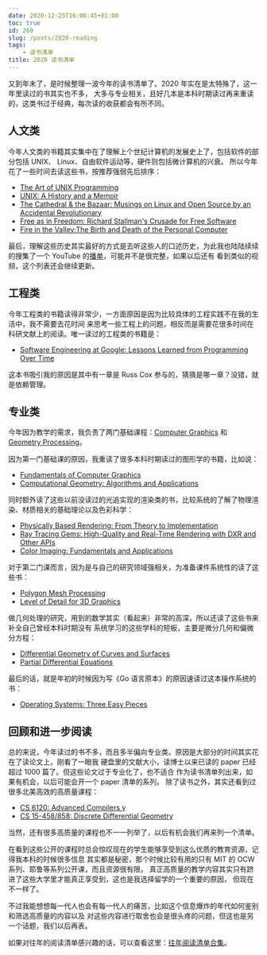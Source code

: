 ```yaml
---
date: 2020-12-25T16:06:45+01:00
toc: true
id: 269
slug: /posts/2020-reading
tags:
    - 读书清单
title: 2020 读书清单
---
```


又到年末了，是时候整理一波今年的读书清单了。2020 年实在是太特殊了，这一年里读过的书其实也不多，
大多与专业相关，且好几本是本科时期读过再来重读的，这类书过于经典，每次读的收获都会有所不同。

<!--more-->

## 人文类

今年人文类的书籍其实集中在了理解上个世纪计算机的发展史上了，包括软件的部分包括 UNIX、
Linux、自由软件运动等，硬件则包括微计算机的兴衰。
所以今年花了一些时间去读这些书，按推荐强弱先后排序：

- [The Art of UNIX Programming](https://book.douban.com/subject/1229959/)
- [UNIX: A History and a Memoir](https://book.douban.com/subject/34866216/)
- [The Cathedral & the Bazaar: Musings on Linux and Open Source by an Accidental Revolutionary](https://book.douban.com/subject/1395541/)
- [Free as in Freedom: Richard Stallman's Crusade for Free Software](https://book.douban.com/subject/1785874/)
- [Fire in the Valley:The Birth and Death of the Personal Computer](https://book.douban.com/subject/26353278/)

最后，理解这些历史其实最好的方式是去听这些人的口述历史，为此我也陆陆续续的搜集了一个 YouTube 
的[播单](https://changkun.de/s/unix-history-youtube)，可能并不是很完整，如果以后还有
看到类似的视频，这个列表还会继续更新。

## 工程类

今年工程类的书籍读得非常少，一方面原因是因为比较具体的工程实践不在我的生活中，我不需要去花时间
来思考一些工程上的问题，相反而是需要花很多时间在科研文献上的阅读。唯一读过的工程类的书籍是：

- [Software Engineering at Google: Lessons Learned from Programming Over Time](https://book.douban.com/subject/34875994/)

这本书吸引我的原因是其中有一章是 Russ Cox 参与的，猜猜是哪一章？没错，就是依赖管理。

## 专业类

今年因为教学的需求，我负责了两门基础课程：[Computer Graphics](https://github.com/mimuc/cg1-ss20) 和 [Geometry Processing](https://github.com/mimuc/gp-ws2021)。

因为第一门基础课的原因，我重读了很多本科时期读过的图形学的书籍，比如说：

- [Fundamentals of Computer Graphics](https://book.douban.com/subject/26868819/)
- [Computational Geometry: Algorithms and Applications](https://book.douban.com/subject/3217620/)

同时额外读了这些以前没读过的光追实现的渲染类的书，比较系统的了解了物理渲染、材质相关的基础理论以及色彩科学：

- [Physically Based Rendering: From Theory to Implementation](https://book.douban.com/subject/26736280/)
- [Ray Tracing Gems: High-Quality and Real-Time Rendering with DXR and Other APIs](https://link.springer.com/book/10.1007%2F978-1-4842-4427-2)
- [Color Imaging: Fundamentals and Applications](https://book.douban.com/subject/2584525/)

对于第二门课而言，因为是与自己的研究领域强相关，为准备课件系统性的读了这些书：

- [Polygon Mesh Processing](https://book.douban.com/subject/5463738/)
- [Level of Detail for 3D Graphics](https://book.douban.com/subject/30341693/)

做几何处理的研究，用到的数学其实（看起来）非常的高深，所以还读了这些书来补全自己曾经本科时期没有
系统学习的这些学科的短板，主要是微分几何和偏微分方程：

- [Differential Geometry of Curves and Surfaces](https://book.douban.com/subject/26845663/)
- [Partial Differential Equations](https://book.douban.com/subject/4767375/)

最后的话，就是年初的时候因为写《Go 语言原本》的原因速读过这本操作系统的书：

- [Operating Systems: Three Easy Pieces](https://book.douban.com/subject/19973015/)

## 回顾和进一步阅读

总的来说，今年读过的书不多，而且多半偏向专业类。原因是大部分的时间其实花在了读论文上，刚看了一眼我
硬盘里的文献大小，读博士以来已读的 paper 已经超过 1000 篇了。但这些论文过于专业化了，也不适合
作为读书清单列出来，如果有机会，以后可能会开一个 paper 清单的系列。
除了读书之外，其实还看到过很多北美高效的高质量课程：

- [CS 6120: Advanced Compilers γ](https://www.cs.cornell.edu/courses/cs6120/2020fa/)
- [CS 15-458/858: Discrete Differential Geometry](http://brickisland.net/DDGSpring2020/)

当然，还有很多高质量的课程也不一一列举了，以后有机会我们再来列一个清单。

在看到这些公开的课程时总会惊叹现在的学生能够享受到这么优质的教育资源，记得我本科的时候很多信息
其实都是秘密，那个时候比较有用的只有 MIT 的 OCW 系列、耶鲁等系列公开课，而且资源很有限。
真正高质量的教学内容其实只有跻进了这些大学里才能真正享受到，这也是我选择留学的一个重要的原因，
但现在不一样了。

不过我能想想每一代人也会有每一代人的痛苦，比如这个信息爆炸的年代如何鉴别和筛选高质量的内容以及
对这些内容进行取舍也会是很头疼的问题，但这也是另一个话题，我们以后再表。

如果对往年的阅读清单感兴趣的话，可以查看这里：[往年阅读清单合集](https://blog.changkun.de/tags/%E8%AF%BB%E4%B9%A6%E6%B8%85%E5%8D%95/)。

<!-- TODO: 2021 -->
<!-- Cloud Native Go -->
<!-- BPF Performance Tools -->